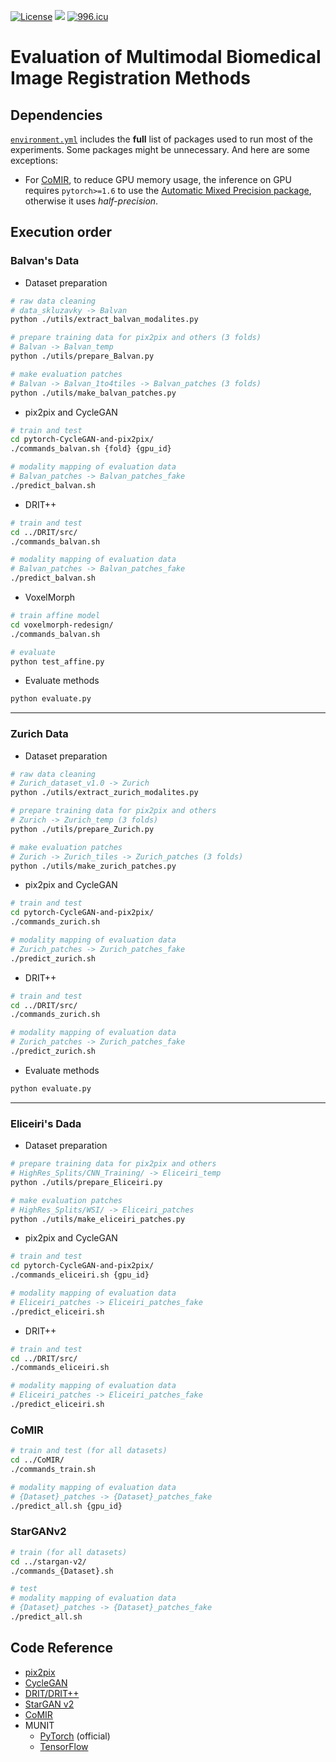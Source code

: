 [![License](https://img.shields.io/badge/license-MIT-green?style=flat)](./LICENSE) [![](https://img.shields.io/badge/python-3.6+-blue.svg?style=flat)](https://www.python.org/download/releases/3.6.0/) [![996.icu](https://img.shields.io/badge/link-996.icu-red.svg)](https://996.icu) 

# Evaluation of Multimodal Biomedical Image Registration Methods



## Dependencies

[`environment.yml`](./environment.yml) includes the **full** list of packages used to run most of the experiments. Some packages might be unnecessary. And here are some exceptions:

* For [CoMIR](https://github.com/MIDA-group/CoMIR), to reduce GPU memory usage, the inference on GPU requires `pytorch>=1.6` to use the [Automatic Mixed Precision package](https://pytorch.org/docs/stable/amp.html), otherwise it uses *half-precision*.

## Execution order

### Balvan's Data

- Dataset preparation

```bash
# raw data cleaning
# data_skluzavky -> Balvan
python ./utils/extract_balvan_modalites.py

# prepare training data for pix2pix and others (3 folds)
# Balvan -> Balvan_temp
python ./utils/prepare_Balvan.py

# make evaluation patches
# Balvan -> Balvan_1to4tiles -> Balvan_patches (3 folds)
python ./utils/make_balvan_patches.py
```

- pix2pix and CycleGAN

```bash
# train and test 
cd pytorch-CycleGAN-and-pix2pix/
./commands_balvan.sh {fold} {gpu_id}

# modality mapping of evaluation data
# Balvan_patches -> Balvan_patches_fake
./predict_balvan.sh
```

- DRIT++

```bash
# train and test 
cd ../DRIT/src/
./commands_balvan.sh

# modality mapping of evaluation data
# Balvan_patches -> Balvan_patches_fake
./predict_balvan.sh
```

- VoxelMorph

```bash
# train affine model
cd voxelmorph-redesign/
./commands_balvan.sh

# evaluate
python test_affine.py
```

- Evaluate methods

```bash
python evaluate.py
```

------



### Zurich Data

- Dataset preparation

```bash
# raw data cleaning
# Zurich_dataset_v1.0 -> Zurich
python ./utils/extract_zurich_modalites.py

# prepare training data for pix2pix and others
# Zurich -> Zurich_temp (3 folds)
python ./utils/prepare_Zurich.py

# make evaluation patches
# Zurich -> Zurich_tiles -> Zurich_patches (3 folds)
python ./utils/make_zurich_patches.py

```

- pix2pix and CycleGAN

```bash
# train and test 
cd pytorch-CycleGAN-and-pix2pix/
./commands_zurich.sh

# modality mapping of evaluation data
# Zurich_patches -> Zurich_patches_fake
./predict_zurich.sh
```

- DRIT++

```bash
# train and test 
cd ../DRIT/src/
./commands_zurich.sh

# modality mapping of evaluation data
# Zurich_patches -> Zurich_patches_fake
./predict_zurich.sh
```

- Evaluate methods

```bash
python evaluate.py
```

------



### Eliceiri's Dada

- Dataset preparation

```bash
# prepare training data for pix2pix and others
# HighRes_Splits/CNN_Training/ -> Eliceiri_temp
python ./utils/prepare_Eliceiri.py

# make evaluation patches
# HighRes_Splits/WSI/ -> Eliceiri_patches
python ./utils/make_eliceiri_patches.py
```

- pix2pix and CycleGAN

```bash
# train and test 
cd pytorch-CycleGAN-and-pix2pix/
./commands_eliceiri.sh {gpu_id}

# modality mapping of evaluation data
# Eliceiri_patches -> Eliceiri_patches_fake
./predict_eliceiri.sh
```

- DRIT++

```bash
# train and test 
cd ../DRIT/src/
./commands_eliceiri.sh

# modality mapping of evaluation data
# Eliceiri_patches -> Eliceiri_patches_fake
./predict_eliceiri.sh
```

### CoMIR
```bash
# train and test (for all datasets)
cd ../CoMIR/
./commands_train.sh

# modality mapping of evaluation data
# {Dataset}_patches -> {Dataset}_patches_fake
./predict_all.sh {gpu_id}
```

### StarGANv2

```bash
# train (for all datasets)
cd ../stargan-v2/
./commands_{Dataset}.sh

# test
# modality mapping of evaluation data
# {Dataset}_patches -> {Dataset}_patches_fake
./predict_all.sh
```






## Code Reference

- [pix2pix](https://github.com/junyanz/pytorch-CycleGAN-and-pix2pix)
- [CycleGAN](https://github.com/junyanz/pytorch-CycleGAN-and-pix2pix)
- [DRIT/DRIT++](https://github.com/HsinYingLee/DRIT) 
- [StarGAN v2](https://github.com/clovaai/stargan-v2)
- [CoMIR](https://github.com/MIDA-group/CoMIR)
- MUNIT
  - [PyTorch](https://github.com/NVlabs/MUNIT) (official)
  - [TensorFlow](https://github.com/taki0112/MUNIT-Tensorflow)

